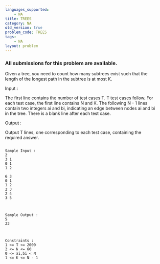 ```yaml
---
languages_supported:
    - NA
title: TREES
category: NA
old_version: true
problem_code: TREES
tags:
    - NA
layout: problem
---
```

###  All submissions for this problem are available. 

Given a tree, you need to count how many subtrees exist such that the length of the longest path in the subtree is at most K.

Input :

The first line contains the number of test cases T. T test cases follow. For each test case, the first line contains N and K. The following N - 1 lines contain two integers ai and bi, indicating an edge between nodes ai and bi in the tree. There is a blank line after each test case. 

Output :

Output T lines, one corresponding to each test case, containing the required answer.

```

Sample Input :
2
3 1
0 1
1 2

6 3
0 1
1 2
2 3
2 4
3 5


```
```

Sample Output :
5
23


```
```

Constraints :
1 <= T <= 2000
2 <= N <= 60
0 <= ai,bi < N
1 <= K <= N - 1

```